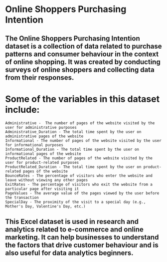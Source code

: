# Online Shoppers Purchasing Intention

## The Online Shoppers Purchasing Intention dataset is a collection of data related to purchase patterns and consumer behaviour in the context of online shopping. It was created by conducting surveys of online shoppers and collecting data from their responses.


# Some of the variables in this dataset include:


    Administrative -  The number of pages of the website visited by the user for administrative purposes
    Administrative_Duration - The total time spent by the user on administrative pages of the website
    Informational - The number of pages of the website visited by the user for informational purposes
    Informational_Duration - The total time spent by the user on informational pages of the website
    ProductRelated - The number of pages of the website visited by the user for product-related purposes
    ProductRelated_Duration - The total time spent by the user on product-related pages of the website
    BounceRates - The percentage of visitors who enter the website and leave without viewing any other pages
    ExitRates - The percentage of visitors who exit the website from a particular page after visiting it
    PageValues - The average value of the pages viewed by the user before the transaction
    SpecialDay - The proximity of the visit to a special day (e.g., Mother's Day, Valentine's Day, etc.)


## This Excel dataset is used in research and analytics related to e-commerce and online marketing. It can help businesses to understand the factors that drive customer behaviour and is also useful for data analytics beginners.
